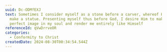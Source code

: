 ```yaml
---
uuid: Dc-ODMfEXJ
text: Sometimes I consider myself as a stone before a carver, whereof He is to
  make a statue. Presenting myself thus before God, I desire Him to make His
  perfect image in my soul and render me entirely like Himself
referenceId: qVwDrrveOR
categories:
  - Conformity to Christ
createdDate: 2024-08-30T00:34:54.544Z
---
```

